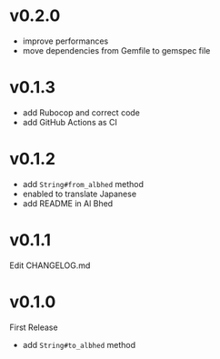 # v0.2.0
- improve performances
- move dependencies from Gemfile to gemspec file

# v0.1.3
- add Rubocop and correct code
- add GitHub Actions as CI

# v0.1.2
- add `String#from_albhed` method
- enabled to translate Japanese
- add README in Al Bhed

# v0.1.1
Edit CHANGELOG.md

# v0.1.0
First Release

- add `String#to_albhed` method
